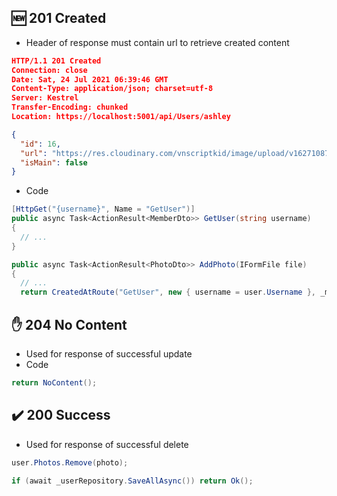 ## 🆕 201 Created
* Header of response must contain url to retrieve created content
```json
HTTP/1.1 201 Created
Connection: close
Date: Sat, 24 Jul 2021 06:39:46 GMT
Content-Type: application/json; charset=utf-8
Server: Kestrel
Transfer-Encoding: chunked
Location: https://localhost:5001/api/Users/ashley

{
  "id": 16,
  "url": "https://res.cloudinary.com/vnscriptkid/image/upload/v1627108786/kgmurlbjel8iv4bue7xq.jpg",
  "isMain": false
}
```
* Code
```csharp
[HttpGet("{username}", Name = "GetUser")]
public async Task<ActionResult<MemberDto>> GetUser(string username)
{
  // ...
}

public async Task<ActionResult<PhotoDto>> AddPhoto(IFormFile file)
{
  // ...
  return CreatedAtRoute("GetUser", new { username = user.Username }, _mapper.Map<PhotoDto>(photo));
```

## ✋ 204 No Content
* Used for response of successful update
* Code
```csharp
return NoContent();
```

## ✔️ 200 Success
* Used for response of successful delete
```csharp
user.Photos.Remove(photo);

if (await _userRepository.SaveAllAsync()) return Ok();
````
